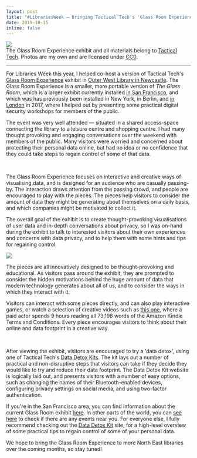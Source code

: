 ```yaml
---
layout: post
title: "#LibrariesWeek — Bringing Tactical Tech's 'Glass Room Experience' to Newcastle"
date: 2019-10-15
inline: false
---
```

<div class="img_row">
  <img class="col three" src="{{ site.baseurl }}/assets/img/glassroom-header.jpg">
</div>
<div class="col three caption">The Glass Room Experience exhibit and all materials belong to <a href="https://tacticaltech.org">Tactical Tech</a>. Photos are my own and are licensed under <a href="https://creativecommons.org/publicdomain/zero/1.0/">CC0</a>.</div>

***
For Libraries Week this year, I helped co-host a version of Tactical Tech's <a href="https://theglassroom.org">Glass Room Experience</a> exhibit in <a href="https://web.archive.org/web/20191016111727/http://theglassroom.org/event/outerwest">Outer West Library in Newcastle</a>. The Glass Room Experience is a smaller, more portable version of _The Glass Room_, which is a larger exhibit currently installed <a href="https://theglassroom.org/san-francisco">in San Francisco</a>, and which was has previously been installed in New York, in Berlin, and <a href="https://theglassroom.org/glassroomlondon">in London</a> in 2017, where I helped out by presenting some practical digital security workshops for members of the public.

The event was very well attended — situated in a shared access-space connecting the library to a leisure centre and shopping centre. I had many thought provoking and engaging conversations over the weekend with members of the public. Many visitors were worried and concerned about protecting their personal data online, but had no idea or no confidence that they could take steps to regain control of some of that data.

<div class="img_row">
    <img class="col one left" src="{{ site.baseurl }}/assets/img/glassroom-sq-1.jpg" alt="" title="example image"/>
    <img class="col one left" src="{{ site.baseurl }}/assets/img/glassroom-sq-2.jpg" alt="" title="example image"/>
    <img class="col one left" src="{{ site.baseurl }}/assets/img/glassroom-sq-3.jpg" alt="" title="example image"/>
</div>

The Glass Room Experience focuses on interactive and creative ways of visualising data, and is designed for an audience who are casually passing-by. The interaction draws attention from the passing crowd, and people are encouraged to play with the pieces. The pieces help visitors to consider the amount of data they might be generating about themselves on a daily basis, and which companies might be motivated to collect it.

The overall goal of the exhibit is to create thought-provoking visualisations of user data and in-depth conversations about privacy, so I was on-hand during the exhibit to talk to interested visitors about their own experiences and concerns with data privacy, and to help them with some hints and tips for regaining control.

<div class="img">
    <img class="col three" src="{{ site.baseurl }}/assets/img/glassroom-wide.jpg">
</div>

The pieces are all innovatively designed to be thought-provoking and educational. As visitors pass around the exhibit, they are prompted to consider the hidden motivations behind the huge amount of data that modern technology generates about all of us, and to consider the ways in which they interact with it.

Visitors can interact with some pieces directly, and can also play interactive games, or watch a selection of creative videos such as <a href="https://www.youtube.com/watch?v=sxygkyskucA">this one</a>, where a paid actor spends 9 hours reading all 73,198 words of the Amazon Kindle Terms and Conditions. Every piece encourages visitors to think about their online and data footprint in a creative way.

<div class="img_row">
    <img class="col two left" src="{{ site.baseurl }}/assets/img/glassroom-dbl-1.jpg" alt="" title="example image"/>
    <img class="col one left" src="{{ site.baseurl }}/assets/img/glassroom-dbl-2.jpg" alt="" title="example image"/>
</div>

After viewing the exhibit, visitors are encouraged to try a 'data detox', using one of Tactical Tech's <a href="https://datadetoxkit.org">Data Detox Kits</a>. The kit lays out a number of practical and non-disruptive steps that visitors can take if they decide they would like to try and reduce their data footprint. The Data Detox Kit website is logically laid out, and presents visitors with a number of easy options, such as changing the names of their Bluetooth-enabled devices, configuring privacy settings on social media, and using two-factor authentication.

If you're in the San Francisco area, you can find information about the current Glass Room exhibit <a href="https://theglassroom.org/san-francisco">here</a>. In other parts of the world, you can <a href="https://theglassroom.org/events">see here</a> to check if there are any events near you. For everyone else, I fully recommend checking out the <a href="https://datadetoxkit.org">Data Detox Kit</a> site, for a high-level overview of some practical tips to regain control of some of your personal data.

We hope to bring the Glass Room Experience to more North East libraries over the coming months, so stay tuned!